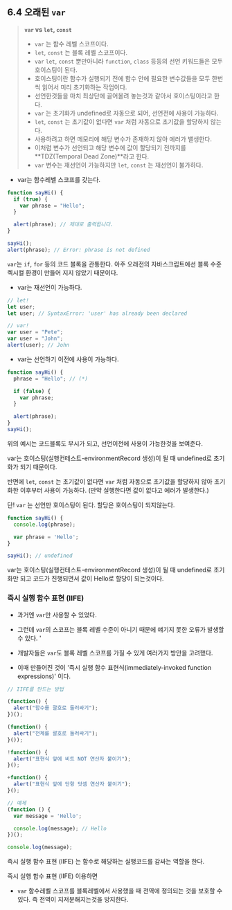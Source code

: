 ## 6.4 오래된 `var`



> **`var` vs `let`, `const`**
>
> - `var` 는 함수 레벨 스코프이다.
> - `let`, `const` 는 블록 레벨 스코프이다.
> - `var` `let`, `const` 뿐만아니라 `function`, `class` 등등의 선언 키워드들은 모두 호이스팅이 된다.
> - 호이스팅이란 함수가 실행되기 전에 함수 안에 필요한 변수값들을 모두 한번씩 읽어서 미리 초기화하는 작업이다. 
> - 선언한것들을 마치 최상단에 끌어올려 놓는것과 같아서 호이스팅이라고 한다.
> - `var` 는 초기화가 undefined로 자동으로 되어, 선언전에 사용이 가능하다.
> - `let`, `const` 는 초기값이 없다면 `var` 처럼 자동으로 초기값을 할당하지 않는다. 
> - 사용하려고 하면 메모리에 해당 변수가 존재하지 않아 에러가 밸생한다.
> - 이처럼 변수가 선언되고 해당 변수에 값이 할당되기 전까지를 **TDZ(Temporal Dead Zone)**라고 한다.
> - `var` 변수는 재선언이 가능하지만 `let`, `const` 는 재선언이 불가하다.



- var는 함수레벨 스코프를 갖는다.

```js
function sayHi() {
  if (true) {
    var phrase = "Hello";
  }

  alert(phrase); // 제대로 출력됩니다.
}

sayHi();
alert(phrase); // Error: phrase is not defined
```

`var`는 `if`, `for` 등의 코드 블록을 관통한다. 아주 오래전의 자바스크립트에선 블록 수준 렉시컬 환경이 만들어 지지 않았기 때문이다.



- var는 재선언이 가능하다.

```js
// let!
let user;
let user; // SyntaxError: 'user' has already been declared

// var!
var user = "Pete";
var user = "John";
alert(user); // John
```



- var는 선언하기 이전에 사용이 가능하다.

```js
function sayHi() {
  phrase = "Hello"; // (*)

  if (false) {
    var phrase;
  }

  alert(phrase);
}
sayHi();
```

위의 예시는 코드블록도 무시가 되고, 선언이전에 사용이 가능한것을 보여준다.

var는 호이스팅(실행컨테스트-environmentRecord 생성)이 될 때 undefined로 초기화가 되기 때문이다.

반면에 `let`, `const` 는 초기값이 없다면 `var` 처럼 자동으로 초기값을 할당하지 않아 초기화한 이후부터 사용이 가능하다. (만약 실행한다면 값이 없다고 에러가 발생한다.)



단! `var` 는 선언만 호이스팅이 된다. 할당은 호이스팅이 되지않는다.

```js
function sayHi() {
  console.log(phrase);

  var phrase = 'Hello';
}

sayHi(); // undefined
```

var는 호이스팅(실행컨테스트-environmentRecord 생성)이 될 때 undefined로 초기화만 되고 코드가 진행되면서 값이 Hello로 할당이 되는것이다.



### 즉시 실행 함수 표현 (IIFE)

- 과거엔 `var`만 사용할 수 있었다. 

- 그런데 `var`의 스코프는 블록 레벨 수준이 아니기 때문에 얘기지 못한 오류가 발생할 수 있다. '

- 개발자들은 `var`도 블록 레벨 스코프를 가질 수 있게 여러가지 방안을 고려했다. 

- 이때 만들어진 것이 '즉시 실행 함수 표현식(immediately-invoked function expressions)' 이다. 

```js
// IIFE를 만드는 방법

(function() {
  alert("함수를 괄호로 둘러싸기");
})();

(function() {
  alert("전체를 괄호로 둘러싸기");
}());

!function() {
  alert("표현식 앞에 비트 NOT 연산자 붙이기");
}();

+function() {
  alert("표현식 앞에 단항 덧셈 연산자 붙이기");
}();

// 예제
(function () {
  var message = 'Hello';

  console.log(message); // Hello
})();

console.log(message);

```

즉시 실행 함수 표현 (IIFE) 는 함수로 해당하는 실행코드를 감싸는 역할을 한다.

즉시 실행 함수 표현 (IIFE) 이용하면

- `var` 함수레벨 스코프를 블록레벨에서 사용했을 때 전역에 정의되는 것을 보호할 수 있다. 즉 전역이 지저분해지는것을 방지한다.

	